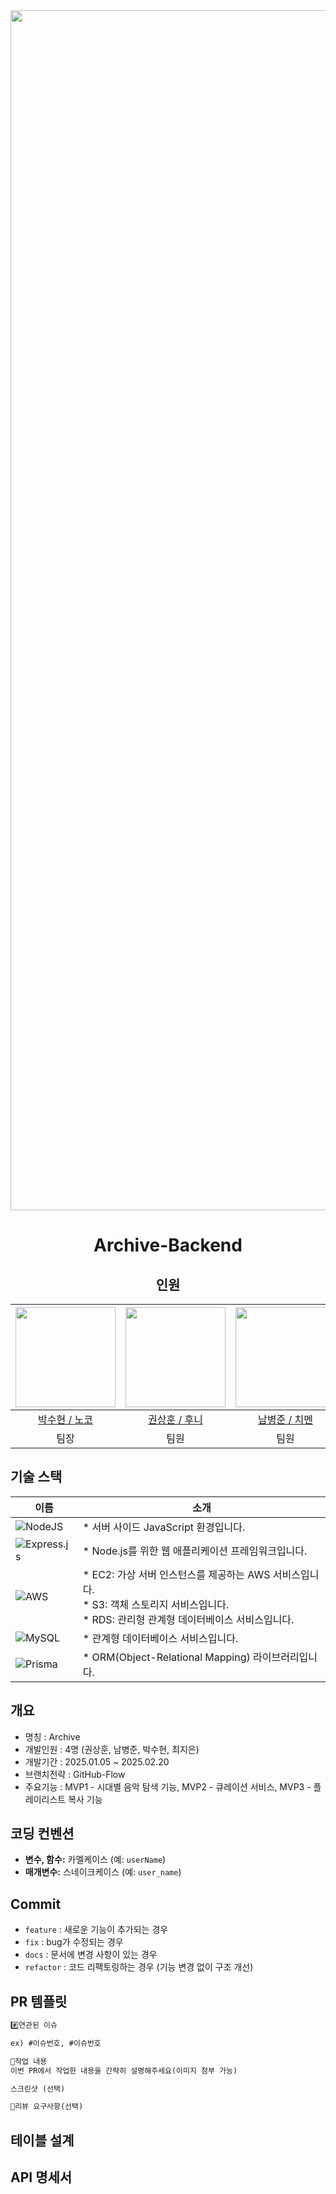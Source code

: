 <div align=center>
<img width="1920" alt="아카이브" src="https://github.com/user-attachments/assets/4e587b02-0431-41cc-a43e-886fa351907b" />

# Archive-Backend

## 인원
<img width="160px" src="https://avatars.githubusercontent.com/u/84651690?v=4"/> | <img width="160px" src="https://avatars.githubusercontent.com/u/115306845?v=4"/> | <img width="160px" src="https://avatars.githubusercontent.com/u/144078121?v=4"/> | <img width="160px" src="https://avatars.githubusercontent.com/u/132264125?v=4"/> | 
|:-----:|:-----:|:-----:|:-----:|
|[박수현 / 노코](https://github.com/strfunctionk)|[권상훈 / 후니](https://github.com/sunsetdust)|[남병준 / 치멘](https://github.com/dlrtmxmflaqudwnsdl)|[최지은 / 웰시](https://github.com/chlwldms)|
|팀장|팀원|팀원|팀원|
</div>

## 기술 스택
| 이름 | 소개 |
| ---- | ---- |
| ![NodeJS](https://img.shields.io/badge/node.js-6DA55F?style=for-the-badge&logo=node.js&logoColor=white) | * 서버 사이드 JavaScript 환경입니다. |
| ![Express.js](https://img.shields.io/badge/express.js-%23404d59.svg?style=for-the-badge&logo=express&logoColor=%2361DAFB) | * Node.js를 위한 웹 애플리케이션 프레임워크입니다. |
| ![AWS](https://img.shields.io/badge/AWS-%23FF9900.svg?style=for-the-badge&logo=amazon-aws&logoColor=white) | * EC2: 가상 서버 인스턴스를 제공하는 AWS 서비스입니다. <br> * S3: 객체 스토리지 서비스입니다. <br> * RDS: 관리형 관계형 데이터베이스 서비스입니다. |
| ![MySQL](https://img.shields.io/badge/mysql-4479A1.svg?style=for-the-badge&logo=mysql&logoColor=white) | * 관계형 데이터베이스 서비스입니다. |
| ![Prisma](https://img.shields.io/badge/Prisma-3982CE?style=for-the-badge&logo=Prisma&logoColor=white) | * ORM(Object-Relational Mapping) 라이브러리입니다. |


## 개요

* 명칭 : Archive
* 개발인원 : 4명 (권상훈, 남병준, 박수현, 최지은)
* 개발기간  : 2025.01.05 ~ 2025.02.20
* 브랜치전략 : GitHub-Flow
* 주요기능 : MVP1 - 시대별 음악 탐색 기능, MVP2 - 큐레이션 서비스, MVP3 - 플레이리스트 복사 기능

## 코딩 컨벤션
- **변수, 함수:** 카멜케이스 (예: `userName`)
- **매개변수:** 스네이크케이스 (예: `user_name`)

## Commit
- `feature` : 새로운 기능이 추가되는 경우
- `fix` : bug가 수정되는 경우
- `docs` :  문서에 변경 사항이 있는 경우
- `refactor` : 코드 리팩토링하는 경우 (기능 변경 없이 구조 개선)

## PR 템플릿
```markdown
#️⃣연관된 이슈

ex) #이슈번호, #이슈번호

📝작업 내용
이번 PR에서 작업한 내용을 간략히 설명해주세요(이미지 첨부 가능)

스크린샷 (선택)

💬리뷰 요구사항(선택)
```
## 테이블 설계

## API 명세서

